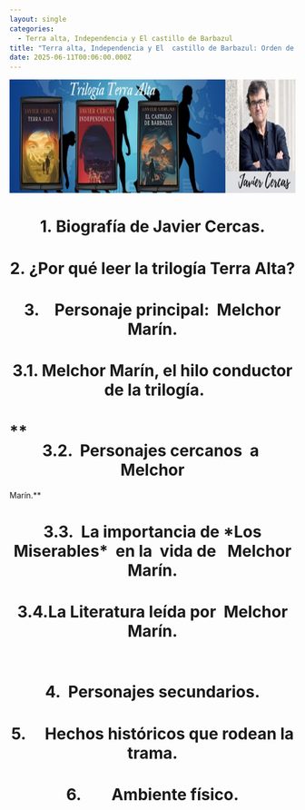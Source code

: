 ```yaml
---
layout: single
categories:
  - Terra alta, Independencia y El castillo de Barbazul
title: "Terra alta, Independencia y El  castillo de Barbazul: Orden de análisis"
date: 2025-06-11T00:06:00.000Z
---
```

<img src="/assets/img/banner.jpg" width="700" height="200">

# **<center>1. Biografía de Javier Cercas. </center>**

# **<center>2. ¿Por qué leer la trilogía Terra Alta?</center>**

# **<center>3.    Personaje principal:  Melchor Marín.</center>** 

# **<center>3.1. Melchor Marín, el hilo conductor  de la trilogía.</center>**

# **<center>3.2.  Personajes cercanos  a  Melchor
Marín.</center>**

# **<center>3.3.  La importancia de \*Los Miserables\*  en la  vida de   Melchor Marín.</center>**

# **<center>3.4.La Literatura leída por  Melchor Marín.</center>**      

# **<center>4.  Personajes secundarios.</center>**

# **<center>5.     Hechos históricos que rodean la trama.</center>**

# **<center>6.        Ambiente físico.</center>**
